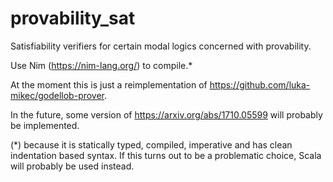 # provability_sat
Satisfiability verifiers for certain modal logics concerned with provability.

Use Nim (https://nim-lang.org/) to compile.*

At the moment this is just a reimplementation of https://github.com/luka-mikec/godellob-prover. 

In the future, some version of https://arxiv.org/abs/1710.05599 will probably be implemented.

(*) because it is statically typed, compiled, imperative and has clean indentation based syntax. If this turns out to be a problematic choice, Scala will probably be used instead.
